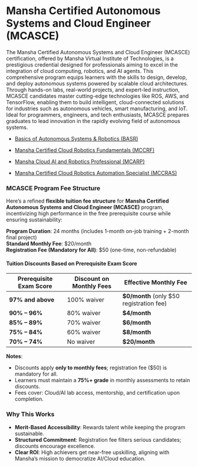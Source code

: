 # Mansha Certified Autonomous Systems and Cloud Engineer (MCASCE)

The Mansha Certified Autonomous Systems and Cloud Engineer (MCASCE) certification, offered by Mansha Virtual Institute of Technologies, is a prestigious credential designed for professionals aiming to excel in the integration of cloud computing, robotics, and AI agents. This comprehensive program equips learners with the skills to design, develop, and deploy autonomous systems powered by scalable cloud architectures. Through hands-on labs, real-world projects, and expert-led instruction, MCASCE candidates master cutting-edge technologies like ROS, AWS, and TensorFlow, enabling them to build intelligent, cloud-connected solutions for industries such as autonomous vehicles, smart manufacturing, and IoT. Ideal for programmers, engineers, and tech enthusiasts, MCASCE prepares graduates to lead innovation in the rapidly evolving field of autonomous systems.


- [Basics of Autonomous Systems & Robotics (BASR)](00_BASR/Readme.md)

- [Mansha Certified Cloud Robotics Fundamentals (MCCRF)](01_MCCRF/Readme.md)

- [Mansha Cloud AI and Robotics Professional (MCARP)](02_MCARP/Readme.md)

- [Mansha Certified Cloud Robotics Automation Specialist (MCCRAS)](03_MCCRAS/Readme.md)



### **MCASCE Program Fee Structure**  

Here’s a refined **flexible tuition fee structure** for **Mansha Certified Autonomous Systems and Cloud Engineer (MCASCE)** program, incentivizing high performance in the free prerequisite course while ensuring sustainability:  

**Program Duration**: 24 months (includes 1-month on-job training + 2-month final project)  
**Standard Monthly Fee**: $20/month  
**Registration Fee (Mandatory for All)**: $50 (one-time, non-refundable)  

#### **Tuition Discounts Based on Prerequisite Exam Score**  
| **Prerequisite Exam Score** | **Discount on Monthly Fees** | **Effective Monthly Fee** |  
|-----------------------------|-----------------------------|---------------------------|  
| **97% and above**           | 100% waiver                 | **$0/month** (only $50 registration fee) |  
| **90% – 96%**               | 80% waiver                  | **$4/month** |  
| **85% – 89%**               | 70% waiver                  | **$6/month** |  
| **75% – 84%**               | 60% waiver                  | **$8/month** |  
| **70% – 74%**               | No waiver                   | **$20/month** |  

**Notes**:  
- Discounts apply **only to monthly fees**; registration fee ($50) is mandatory for all.  
- Learners must maintain a **75%+ grade** in monthly assessments to retain discounts.  
- Fees cover: Cloud/AI lab access, mentorship, and certification upon completion.  

### **Why This Works**  
- **Merit-Based Accessibility**: Rewards talent while keeping the program sustainable.  
- **Structured Commitment**: Registration fee filters serious candidates; discounts encourage excellence.  
- **Clear ROI**: High achievers get near-free upskilling, aligning with Mansha’s mission to democratize AI/Cloud education.  

